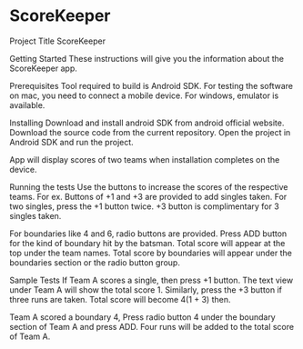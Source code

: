 # ScoreKeeper

Project Title
ScoreKeeper


Getting Started
These instructions will give you the information about the ScoreKeeper app.

Prerequisites
Tool required to build is Android SDK. For testing the software on mac, you need to connect a mobile device. 
For windows, emulator is available.


Installing
Download and install android SDK from android official website. 
Download the source code from the current repository. Open the project in Android SDK and run the project.

App will display scores of two teams when installation completes on the device.

Running the tests
Use the buttons to increase the scores of the respective teams. For ex. Buttons of +1 and +3 are provided to add singles taken.
For two singles, press the +1 button twice. +3 button is complimentary for 3 singles taken.

For boundaries like 4 and 6, radio buttons are provided. Press ADD button for the kind of boundary hit by the batsman.
Total score will appear at the top under the team names. Total score by boundaries will appear under the boundaries section or the radio button group.


Sample Tests
If Team A scores a single, then press +1 button. The text view under Team A will show the total score 1. Similarly, press the 
+3 button if three runs are taken. Total score will become 4(1 + 3) then.

Team A scored a boundary 4, Press radio button 4 under the boundary section of Team A and press ADD. Four runs will be added to the total score of Team A.
